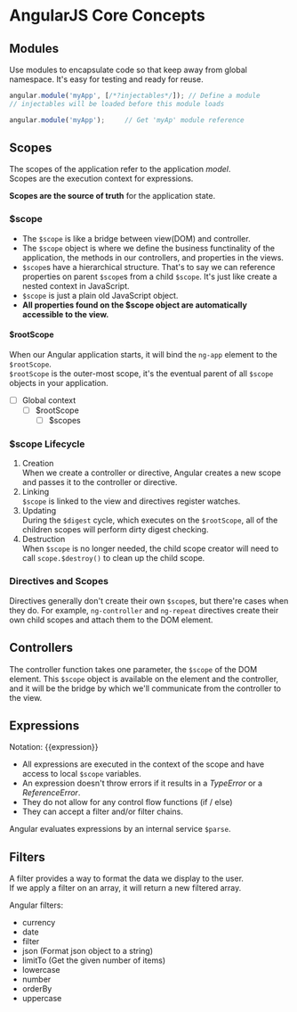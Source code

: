 # AngularJS Core Concepts

## Modules

Use modules to encapsulate code so that keep away from global namespace. It's easy for testing and ready for reuse.
```javascript
angular.module('myApp', [/*?injectables*/]); // Define a module
// injectables will be loaded before this module loads

angular.module('myApp');     // Get 'myAp' module reference
```

## Scopes

The scopes of the application refer to the application *model*.  
Scopes are the execution context for expressions.

**Scopes are the source of truth** for the application state.

### $scope

* The `$scope` is like a bridge between view(DOM) and controller.  
* The `$scope` object is where we define the business functinality of the application, the methods in our controllers, and properties in the views.  
* `$scope`s have a hierarchical structure. That's to say we can reference properties on parent `$scope`s from a child `$scope`. It's just like create a nested context in JavaScript.  
* `$scope` is just a plain old JavaScript object.  
* **All properties found on the $scope object are automatically accessible to the view.**


#### $rootScope

When our Angular application starts, it will bind the `ng-app` element to the `$rootScope`.  
`$rootScope` is the outer-most scope, it's the eventual parent of all `$scope` objects in your application.  
- [ ] Global context
  - [ ] $rootScope
    - [ ] $scopes

### $scope Lifecycle

1. Creation  
When we create a controller or directive, Angular creates a new scope and passes it to the controller or directive.
2. Linking  
`$scope` is linked to the view and directives register watches.
3. Updating  
During the `$digest` cycle, which executes on the `$rootScope`, all of the children scopes will perform dirty digest checking.
4. Destruction  
When `$scope` is no longer needed, the child scope creator will need to call `scope.$destroy()` to clean up the child scope.

### Directives and Scopes

Directives generally don't create their own `$scope`s, but there're cases when they do. For example, `ng-controller` and `ng-repeat` directives create their own child scopes and attach them to the DOM element.

## Controllers

The controller function takes one parameter, the `$scope` of the DOM element. This `$scope` object is available on the element and the controller, and it will be the bridge by which we'll communicate from the controller to the view.

## Expressions

Notation: {{expression}}

* All expressions are executed in the context of the scope and have access to local `$scope` variables.
* An expression doesn't throw errors if it results in a *TypeError* or a *ReferenceError*.
* They do not allow for any control flow functions (if / else)
* They can accept a filter and/or filter chains.

Angular evaluates expressions by an internal service `$parse`.

## Filters

A filter provides a way to format the data we display to the user.  
If we apply a filter on an array, it will return a new filtered array.

Angular filters:
* currency
* date
* filter
* json (Format json object to a string)
* limitTo (Get the given number of items)
* lowercase
* number
* orderBy
* uppercase
